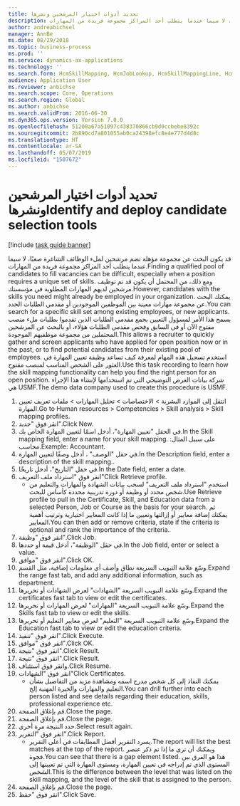 ```yaml
---
title: تحديد أدوات اختيار المرشحين ونشرها
description: قد يكون البحث عن مجموعة مؤهلة تضم مرشحين لملء الوظائف الشاغرة صعبًا، لا سيما عندما يتطلب أحد المراكز مجموعة فريدة من المهارات.
author: andreabichsel
manager: AnnBe
ms.date: 08/29/2018
ms.topic: business-process
ms.prod: ''
ms.service: dynamics-ax-applications
ms.technology: ''
ms.search.form: HcmSkillMapping, HcmJobLookup, HcmSkillMappingLine, HcmPersonCertificate, CCHTMLPrintPreview
audience: Application User
ms.reviewer: anbichse
ms.search.scope: Core, Operations
ms.search.region: Global
ms.author: anbichse
ms.search.validFrom: 2016-06-30
ms.dyn365.ops.version: Version 7.0.0
ms.openlocfilehash: 51200a67a51097c438370866cb9d0ccbebe8392c
ms.sourcegitcommit: 2b890cd7a801055ab0ca24398efc8e4e777d4d8c
ms.translationtype: HT
ms.contentlocale: ar-SA
ms.lasthandoff: 05/07/2019
ms.locfileid: "1507672"
---
```

# <a name="identify-and-deploy-candidate-selection-tools"></a><span data-ttu-id="c0a1d-103">تحديد أدوات اختيار المرشحين ونشرها</span><span class="sxs-lookup"><span data-stu-id="c0a1d-103">Identify and deploy candidate selection tools</span></span>

[!include [task guide banner](../../includes/task-guide-banner.md)]

<span data-ttu-id="c0a1d-104">قد يكون البحث عن مجموعة مؤهلة تضم مرشحين لملء الوظائف الشاغرة صعبًا، لا سيما عندما يتطلب أحد المراكز مجموعة فريدة من المهارات.</span><span class="sxs-lookup"><span data-stu-id="c0a1d-104">Finding a qualified pool of candidates to fill vacancies can be difficult, especially when a position requires a unique set of skills.</span></span>  <span data-ttu-id="c0a1d-105">ومع ذلك، من المحتمل أن يكون قد تم توظيف مرشحين لديهم المهارات المطلوبة في مؤسستك.</span><span class="sxs-lookup"><span data-stu-id="c0a1d-105">However, candidates with the skills you need might already be employed in your organization.</span></span> <span data-ttu-id="c0a1d-106">يمكنك البحث عن مجموعة مهارات معينة بين الموظفين الموجودين أو مقدمي الطلبات الجدد.</span><span class="sxs-lookup"><span data-stu-id="c0a1d-106">You can search for a specific skill set among existing employees, or new applicants.</span></span> <span data-ttu-id="c0a1d-107">يسمح هذا الأمر لمسؤول التعيين بجمع مقدمي الطلبات الذين تقدموا بطلبات ملء منصب مفتوح الآن أو في السابق وفحص مقدمي الطلبات هؤلاء، أو بالبحث عن المرشحين المحتملين من مجموعة موظفيهم الموجودة.</span><span class="sxs-lookup"><span data-stu-id="c0a1d-107">This allows a recruiter to quickly gather and screen applicants who have applied for open position now or in the past, or to find potential candidates from their existing pool of employees.</span></span> <span data-ttu-id="c0a1d-108">استخدم تسجيل هذه المهام لمعرفة كيف تساعد وظيفة تعيين المهارة في العثور على الشخص المناسب لمنصب مفتوح.</span><span class="sxs-lookup"><span data-stu-id="c0a1d-108">Use this task recording to learn how the skill mapping functionality can help you find the right person for an open position.</span></span> <span data-ttu-id="c0a1d-109">شركة بيانات العرض التوضيحي التي تم استخدامها لإنشاء هذا الإجراء هي USMF.</span><span class="sxs-lookup"><span data-stu-id="c0a1d-109">The demo data company used to create this procedure is USMF.</span></span>

1. <span data-ttu-id="c0a1d-110">انتقل إلى الموارد البشرية > الاختصاصات > تحليل المهارات > ملفات تعريف تعيين المهارة.</span><span class="sxs-lookup"><span data-stu-id="c0a1d-110">Go to Human resources > Competencies > Skill analysis > Skill mapping profiles.</span></span>
2. <span data-ttu-id="c0a1d-111">انقر فوق "جديد".</span><span class="sxs-lookup"><span data-stu-id="c0a1d-111">Click New.</span></span>
3. <span data-ttu-id="c0a1d-112">في الحقل "تعيين المهارة"، أدخل اسمًا لتعيين المهارة الخاص بك.</span><span class="sxs-lookup"><span data-stu-id="c0a1d-112">In the Skill mapping field, enter a name for your skill mapping.</span></span>  <span data-ttu-id="c0a1d-113">على سبيل المثال: محاسب.</span><span class="sxs-lookup"><span data-stu-id="c0a1d-113">Example: Accountant.</span></span>
4. <span data-ttu-id="c0a1d-114">في حقل "الوصف" ، أدخل وصفًا لتعيين المهارة.</span><span class="sxs-lookup"><span data-stu-id="c0a1d-114">In the Description field, enter a description of the skill mapping..</span></span>
5. <span data-ttu-id="c0a1d-115">في حقل "التاريخ"، أدخل تاريخًا.</span><span class="sxs-lookup"><span data-stu-id="c0a1d-115">In the Date field, enter a date.</span></span>
6. <span data-ttu-id="c0a1d-116">انقر فوق "استرداد ملف التعريف"</span><span class="sxs-lookup"><span data-stu-id="c0a1d-116">Click Retrieve profile.</span></span>
    * <span data-ttu-id="c0a1d-117">استخدم "استرداد ملف التعريف" لسحب بيانات الشهادة والمهارات والتعليم من شخص محدد أو وظيفة أو دورة تدريبية محددة كأساس للبحث.</span><span class="sxs-lookup"><span data-stu-id="c0a1d-117">Use Retrieve profile to pull in the Certificate, Skill, and Education data from a selected Person, Job or Course as the basis for your search.</span></span>   <span data-ttu-id="c0a1d-118">ثم يمكنك إضافة معايير أو إزالتها وتعيين ما إذا كانت المعايير اختيارية وترتيب أهمية المعايير.</span><span class="sxs-lookup"><span data-stu-id="c0a1d-118">You can then add or remove criteria, state if the criteria is optional and rank the importance of the criteria.</span></span>  
7. <span data-ttu-id="c0a1d-119">انقر فوق "وظيفة".</span><span class="sxs-lookup"><span data-stu-id="c0a1d-119">Click Job.</span></span>
8. <span data-ttu-id="c0a1d-120">في حقل "الوظيفة"، أدخل قيمة أو حددها.</span><span class="sxs-lookup"><span data-stu-id="c0a1d-120">In the Job field, enter or select a value.</span></span>
9. <span data-ttu-id="c0a1d-121">انقر فوق "موافق".</span><span class="sxs-lookup"><span data-stu-id="c0a1d-121">Click OK.</span></span>
10. <span data-ttu-id="c0a1d-122">وسّع علامة التبويب السريعة نطاق وأضف أي معلومات إضافية، مثل القسم‬.</span><span class="sxs-lookup"><span data-stu-id="c0a1d-122">Expand the range fast tab, and add any additional information, such as department.</span></span>
11. <span data-ttu-id="c0a1d-123">وسّع علامة التبويب السريعة "الشهادات" لعرض الشهادات أو تحريرها.</span><span class="sxs-lookup"><span data-stu-id="c0a1d-123">Expand the certificates fast tab to view or edit the certificates.</span></span>
12. <span data-ttu-id="c0a1d-124">وسّع علامة التبويب السريعة "المهارات" لعرض المهارات أو تحريرها.</span><span class="sxs-lookup"><span data-stu-id="c0a1d-124">Expand the Skills fast tab to view or edit the skills.</span></span>
13. <span data-ttu-id="c0a1d-125">وسّع علامة التبويب السريعة "التعليم‬" لعرض معايير التعليم‬ أو تحريرها.</span><span class="sxs-lookup"><span data-stu-id="c0a1d-125">Expand the Education fast tab to view or edit the education criteria.</span></span>
14. <span data-ttu-id="c0a1d-126">انقر فوق "تنفيذ".</span><span class="sxs-lookup"><span data-stu-id="c0a1d-126">Click Execute.</span></span>
15. <span data-ttu-id="c0a1d-127">انقر فوق "موافق".</span><span class="sxs-lookup"><span data-stu-id="c0a1d-127">Click OK.</span></span>
16. <span data-ttu-id="c0a1d-128">انقر فوق "نتيجة".</span><span class="sxs-lookup"><span data-stu-id="c0a1d-128">Click Result.</span></span>
17. <span data-ttu-id="c0a1d-129">انقر فوق "نتيجة".</span><span class="sxs-lookup"><span data-stu-id="c0a1d-129">Click Result.</span></span>
18. <span data-ttu-id="c0a1d-130">وانقر فوق استئناف.</span><span class="sxs-lookup"><span data-stu-id="c0a1d-130">Click Resume.</span></span>
19. <span data-ttu-id="c0a1d-131">انقر فوق "الشهادات"</span><span class="sxs-lookup"><span data-stu-id="c0a1d-131">Click Certificates.</span></span>
    * <span data-ttu-id="c0a1d-132">يمكنك النفاذ إلى كل شخص مدرج اسمه ومشاهدة مزيد من التفاصيل بشأن التعليم والمهارات والخبرة المهنية إلخ.</span><span class="sxs-lookup"><span data-stu-id="c0a1d-132">You can drill further into each person listed and see details regarding their education, skills, professional experience etc.</span></span>  
20. <span data-ttu-id="c0a1d-133">قم بإغلاق الصفحة.</span><span class="sxs-lookup"><span data-stu-id="c0a1d-133">Close the page.</span></span>
21. <span data-ttu-id="c0a1d-134">قم بإغلاق الصفحة.</span><span class="sxs-lookup"><span data-stu-id="c0a1d-134">Close the page.</span></span>
22. <span data-ttu-id="c0a1d-135">حدد النتيجة مرة أخرى.</span><span class="sxs-lookup"><span data-stu-id="c0a1d-135">Select result again.</span></span>
23. <span data-ttu-id="c0a1d-136">انقر فوق "التقرير".</span><span class="sxs-lookup"><span data-stu-id="c0a1d-136">Click Report.</span></span>
    * <span data-ttu-id="c0a1d-137">يسرد التقرير أفضل المطابقات في أعلى التقرير.</span><span class="sxs-lookup"><span data-stu-id="c0a1d-137">The report will list the best matches at the top of the report.</span></span>  <span data-ttu-id="c0a1d-138">ويمكنك أن ترى ما إذا تم ذكر عنصر فجوة.</span><span class="sxs-lookup"><span data-stu-id="c0a1d-138">You can see that there is a gap element listed.</span></span>  <span data-ttu-id="c0a1d-139">هذا هو الفرق بين المستوى الذي تم إدراجه في تعيين المهارة، ومستوى المهارة التي تم تعيينها إلى الشخص.</span><span class="sxs-lookup"><span data-stu-id="c0a1d-139">This is the difference between the level that was listed on the skill mapping, and the level of the skill that is assigned to the person.</span></span>  
24. <span data-ttu-id="c0a1d-140">قم بإغلاق الصفحة.</span><span class="sxs-lookup"><span data-stu-id="c0a1d-140">Close the page.</span></span>
25. <span data-ttu-id="c0a1d-141">انقر فوق "حفظ".</span><span class="sxs-lookup"><span data-stu-id="c0a1d-141">Click Save.</span></span>

